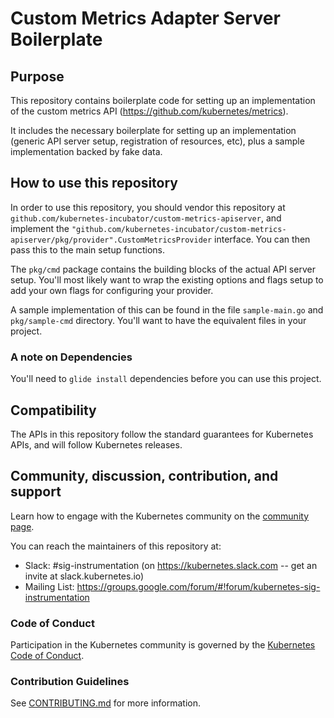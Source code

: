 # Custom Metrics Adapter Server Boilerplate

## Purpose

This repository contains boilerplate code for setting up an implementation
of the custom metrics API (https://github.com/kubernetes/metrics).

It includes the necessary boilerplate for setting up an implementation
(generic API server setup, registration of resources, etc), plus a sample
implementation backed by fake data.

## How to use this repository

In order to use this repository, you should vendor this repository at
`github.com/kubernetes-incubator/custom-metrics-apiserver`, and implement the
`"github.com/kubernetes-incubator/custom-metrics-apiserver/pkg/provider".CustomMetricsProvider`
interface.  You can then pass this to the main setup functions.

The `pkg/cmd` package contains the building blocks of the actual API
server setup.  You'll most likely want to wrap the existing options and
flags setup to add your own flags for configuring your provider.

A sample implementation of this can be found in the file `sample-main.go`
and `pkg/sample-cmd` directory.  You'll want to have the equivalent files
in your project.

### A note on Dependencies

You'll need to `glide install` dependencies before you can use this
project.

## Compatibility

The APIs in this repository follow the standard guarantees for Kubernetes
APIs, and will follow Kubernetes releases.

## Community, discussion, contribution, and support

Learn how to engage with the Kubernetes community on the [community
page](http://kubernetes.io/community/).

You can reach the maintainers of this repository at:

- Slack: #sig-instrumentation (on https://kubernetes.slack.com -- get an
  invite at slack.kubernetes.io)
- Mailing List:
  https://groups.google.com/forum/#!forum/kubernetes-sig-instrumentation

### Code of Conduct

Participation in the Kubernetes community is governed by the [Kubernetes
Code of Conduct](code-of-conduct.md).

### Contribution Guidelines

See [CONTRIBUTING.md](CONTRIBUTING.md) for more information.
